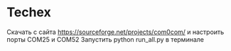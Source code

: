 # Techex
Cкачать с сайта https://sourceforge.net/projects/com0com/  и настроить порты COM25 и COM52
Запустить python run_all.py в терминале
